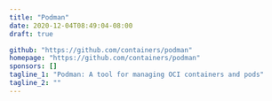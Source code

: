 ```yaml
---
title: "Podman"
date: 2020-12-04T08:49:04-08:00
draft: true

github: "https://github.com/containers/podman"
homepage: "https://github.com/containers/podman"
sponsors: []
tagline_1: "Podman: A tool for managing OCI containers and pods"
tagline_2: ""
---
```


